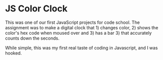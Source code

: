 # JS Color Clock

This was one of our first JavaScript projects for code school.
The assignment was to make a digital clock that 1) changes color,
2) shows the color's hex code when moused over and 3) has a bar
3) that accurately counts down the seconds.

While simple, this was my first real taste of coding in Javascript,
and I was hooked.
